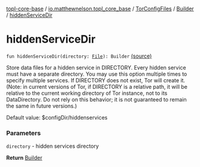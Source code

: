 [topl-core-base](../../../index.md) / [io.matthewnelson.topl_core_base](../../index.md) / [TorConfigFiles](../index.md) / [Builder](index.md) / [hiddenServiceDir](./hidden-service-dir.md)

# hiddenServiceDir

`fun hiddenServiceDir(directory: `[`File`](https://docs.oracle.com/javase/6/docs/api/java/io/File.html)`): Builder` [(source)](https://github.com/05nelsonm/TorOnionProxyLibrary-Android/blob/master/topl-core-base/src/main/java/io/matthewnelson/topl_core_base/TorConfigFiles.kt#L287)

Store data files for a hidden service in DIRECTORY. Every hidden service must
have a separate directory. You may use this option multiple times to specify
multiple services. If DIRECTORY does not exist, Tor will create it. (Note: in
current versions of Tor, if DIRECTORY is a relative path, it will be relative
to the current working directory of Tor instance, not to its DataDirectory. Do
not rely on this behavior; it is not guaranteed to remain the same in future
versions.)

Default value: $configDir/hiddenservices

### Parameters

`directory` - hidden services directory

**Return**
[Builder](index.md)

